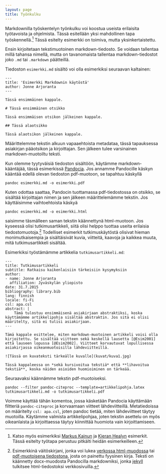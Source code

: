 ```yaml
---
layout: page
title: Työnkulku
---
```


Markdownilla työskentelyn työnkulku voi koostua useista erilaisita työtavoista ja ohjelmista. Tässä esitellään yksi mahdollinen tapa työskennellä.[^tyonkulku] Tässä esitelty esimerkki on toimiva, mutta yksinkertaistettu.

Ensin kirjoitetaan tekstimuotoinen markdown-tiedosto. Se voidaan tallentaa millä tahansa nimellä, mutta on tavanomaista tallentaa markdown-tiedostot joko `.md` tai `.markdown` päätteillä.

Tiedoston `esimerkki.md` sisältö voi olla esimerkiksi seuraavan kaltainen:

~~~~~~
---
title: 'Esimerkki Markdownin käytöstä'
author: Jonne Arjoranta
---

Tässä ensimmäinen kappale.

# Tässä ensimmäinen otsikko

Tässä ensimmäisen otsikon jälkeinen kappale.

## Tässä alaotsikko

Tässä alaotsikon jälkeinen kappale.
~~~~~~

Määrittelemme tekstin alkuun vapaaehtoista metadataa, tässä tapauksessa asiakirjan pääotsikon ja kirjoittajan. Sen jälkeen tulee varsinainen markdown-muotoiltu teksti.

Kun olemme tyytyväisiä tiedoston sisältöön, käytämme markdown-kääntäjää, tässä esimerkissä [Pandocia](http://pandoc.org/README.html). Jos annamme Pandocille käskyn kääntää edellä olevan tiedoston pdf-muotoon, se tapahtuu käskyllä

`pandoc esimerkki.md -o esimerkki.pdf`

Kuten odottaa saattaa, Pandocin tuottamassa pdf-tiedostossa on otsikko, se sisältää kirjoittajan nimen ja sen jälkeen määrittelemämme tekstin. Jos käyttäisimme vaihtoehtoista käskyä

`pandoc esimerkki.md -o esimerkki.html`

saisimme täsmälleen saman tekstin käännettynä html-muotoon. Jos kyseessä olisi tutkimusartikkeli, siitä olisi helppo tuottaa useita erilaisia tiedostomuotoja.[^vaitoskirja] Todelliset esimerkit tutkimuskäytöstä olisivat hieman monimutkaisempia ja sisältäisivät kuvia, viitteitä, kaavoja ja kaikkea muuta, mitä tutkimusartikkeli sisältää.

Esimerkiksi työstämämme artikkelia `tutkimusartikkeli.md`:

~~~~~~
---
title: Tutkimusartikkeli
subtitle: Ratkaisu kaikenlaisiin tärkeisiin kysymyksiin
author:
- name: Jonne Arjoranta
  affiliation: Jyväskylän yliopisto
date: 31.7.2015
bibliography: library.bib
lang: finnish
locale: fi-Fi
csl: apa.csl
abstract: | 
	Tämä tulostuu ensimmäisenä asiakirjaan abstraktiksi, koska käyttämämme artikkelipohja sisältää abstraktin. Jos sitä ei olisi määritelty, sitä ei tulisi asiakirjaan.
---

Tämä kappale esittelee, miten markdown-muotoinen artikkeli voisi olla kirjoitettu. Se sisältää viitteen sekä keskellä lausetta [@Esim2001] että lauseen lopussa [@Esim2002]. Viitteet korvautuvat lopullisessa asiakirjassa oikeanmuotoisilla lähdeviitteillä.

![Tässä on kuvateksti tärkeälle kuvalle](kuvat/kuva1.jpg)

Tässä kappaleessa on *sekä kursivoitua tekstiä* että **lihavoitua tekstiä**, koska näiden asioiden huomioiminen on tärkeää.
~~~~~~

Seuraavaksi käännämme tekstin pdf-muotoiseksi.

`pandoc --filter pandoc-citeproc --template=artikkelipohja.latex tutkimusartikkeli.md -o tutkimusartikkeli.pdf`

Voimme käyttää tähän komentoa, jossa käsketään Pandocia käyttämään filtteriä `pandoc-citeproc` ja korvaamaan viitteet lähdeviitteillä. Metatiedoissa on määritelty `csl: apa.csl`, joten pandoc tietää, miten lähdeviitteet täytyy muotoilla. Käytämme valmista artikkelipohjaa, joten tekstin asettelu on myös oikeanlaista ja kirjoittaessa täytyy kiinnittää huomiota vain kirjoittamiseen.

[^tyonkulku]: Katso myös esimerkiksi [Markus Kainun](http://markuskainu.fi/tools/2013/10/15/markdown-pandoc-tieteellinen-teksti.html) ja [Kieran Healyn](http://kieranhealy.org/blog/archives/2014/01/23/plain-text/) esimerkit. Tässä esitelty työtapa perustuu pitkälti heidän esimerkeilleen.

[^vaitoskirja]: Esimerkkinä väitöskirjani, jonka voi lukea [verkossa html-muodossa](https://jonne.arjoranta.fi/dissertation/) tai [pdf-muotoisena tiedostona](https://jyx.jyu.fi/dspace/handle/123456789/45647), josta on painettu fyysinen kirja. Teksti on käännetty docx-muodosta Pandocilla markdowniksi, jonka [jekyll](http://jekyllrb.com/) tulkitsee html-tiedostoksi verkkosivuilla.


